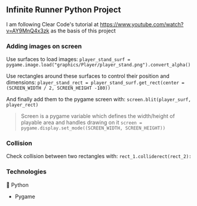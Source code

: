 ## Infinite Runner Python Project

I am following Clear Code's tutorial at https://www.youtube.com/watch?v=AY9MnQ4x3zk as the basis of this project


### Adding images on screen
Use surfaces to load images:
`player_stand_surf = pygame.image.load("graphics/Player/player_stand.png").convert_alpha()`

Use rectangles around these surfaces to control their position and dimensions:
`player_stand_rect = player_stand_surf.get_rect(center = (SCREEN_WIDTH / 2, SCREEN_HEIGHT -180))`

And finally add them to the pygame screen with:
`screen.blit(player_surf, player_rect)`

> Screen is a pygame variable which defines the width/height of playable area and handles drawing on it
`screen = pygame.display.set_mode((SCREEN_WIDTH, SCREEN_HEIGHT))`

### Collision
Check collision between two rectangles with:
`rect_1.colliderect(rect_2):`



### Technologies
🐍 Python
+ Pygame